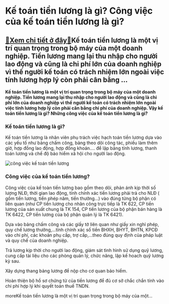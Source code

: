 Kế toán tiền lương là gì? Công việc của kế toán tiền lương là gì?
=================================================================

[:gift:Xem chi tiết ở đây:gift:](https://hddtvn.com/ke-toan-tien-luong-la-gi-cong-viec-cua-ke-toan-tien-luong-la-gi/)Kế toán tiền lương là một vị trí quan trọng trong bộ máy của một doanh nghiệp. Tiền lương mang lại thu nhập cho người lao động và cũng là chi phí lớn của doanh nghiệp vì thế người kế toán có trách nhiệm lớn ngoài việc tính lương hợp lý còn phải cân bằng …
---------------------------------------------------------------------------------------------------------------------------------------------------------------------------------------------------------------------------------------------------------------

**Kế toán tiền lương là một vị trí quan trọng trong bộ máy của một doanh nghiệp. Tiền lương mang lại thu nhập cho người lao động và cũng là chi phí lớn của doanh nghiệp vì thế người kế toán có trách nhiệm lớn ngoài việc tính lương hợp lý còn phải cân bằng chi phí của doanh nghiệp. Vậy kế toán tiền lương là gì? Những công việc của kế toán tiền lương là gì?**



### Kế toán tiền lương là gì?


Kế toán tiền lương là nhân viên phụ trách việc hạch toán tiền lương dựa vào các yếu tố như bảng chấm công, bảng theo dõi công tác, phiếu làm thêm giờ, hợp đồng lao động, hợp đồng khoán…. để lập bảng tính lương, thanh toán lương và chế độ bảo hiểm xã hội cho người lao động.


![công việc kế toán tiền lương](https://hddtvn.com/wp-content/uploads/2021/01/ke-toan-tien-luong-la-gi.jpg "công việc kế toán tiền lương")


### Công việc của kế toán tiền lương?


Công việc của kế toàn tiền lương bao gồm theo dõi, phản ánh kịp thời số lượng NLĐ, thời gian lao động, tính chính xác tiền lương phải trả cho NLĐ ( gồm tiền lương, tiền phép năm, tiền thưởng…) vào đúng từng bộ phận có liên quan (như CP tiền lương cho nhân công trực tiếp là TK 622, CP tiền lương của sản xuất chung là TK 154, CP tiền lương của bộ phận bán hàng là TK 6422, CP tiền lương của bộ phận quản lý là TK 6421).


Dựa vào bảng chấm công và các giấy tờ liên quan như giấy xin nghỉ phép, quy chế lương thưởng,…tính chính xác số tiền BHXH, BHYT, BHTN, KPCĐ vào chi phí, các khoản phụ cấp, trợ cấp,…theo đúng quy định của pháp luật và quy chế của doanh nghiệp.  

Trả lương kịp thời cho người lao động, giám sát tình hình sử dụng quỹ lương, cung cấp tài liệu cho các phòng quản lý, chức năng, lập kế hoach quỹ lương kỳ sau.


Xây dựng thang bảng lương để nộp cho cơ quan bảo hiểm.  

Hoàn thiện bộ hồ sơ chứng từ của tiền lương để đủ cơ sở chắc chắn tính vào chi phí hợp lý khi quyết toán thuế TNDN.



moreKế toán tiền lương là một vị trí quan trọng trong bộ máy của một…

